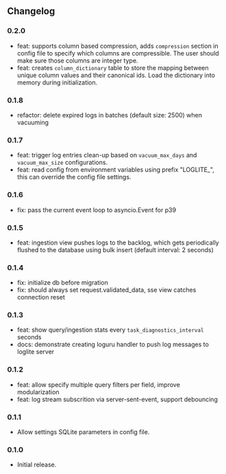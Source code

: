 ## Changelog

### 0.2.0

- feat: supports column based compression, adds `compression` section in config file to specify which columns are compressible. The user should make sure those columns are integer type.
- feat: creates `column_dictionary` table to store the mapping between unique column values and their canonical ids. Load the dictionary into memory during initialization.

### 0.1.8

- refactor: delete expired logs in batches (default size: 2500) when vacuuming

### 0.1.7

- feat: trigger log entries clean-up based on `vacuum_max_days` and `vacuum_max_size` configurations.
- feat: read config from environment variables using prefix "LOGLITE_", this can override the config file settings.

### 0.1.6

- fix: pass the current event loop to asyncio.Event for p39

### 0.1.5

- feat: ingestion view pushes logs to the backlog, which gets periodically flushed to the database using bulk insert (default interval: 2 seconds)

### 0.1.4

- fix: initialize db before migration
- fix: should always set request.validated_data, sse view catches connection reset

### 0.1.3

- feat: show query/ingestion stats every `task_diagnostics_interval` seconds
- docs: demonstrate creating loguru handler to push log messages to loglite server

### 0.1.2

- feat: allow specify multiple query filters per field, improve modularization
- feat: log stream subscrition via server-sent-event, support debouncing

### 0.1.1

- Allow settings SQLite parameters in config file.

### 0.1.0

- Initial release.
